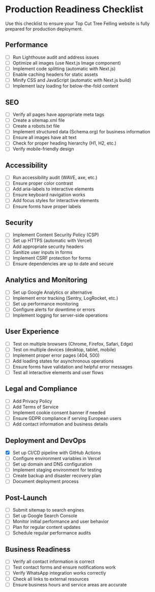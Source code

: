 # Production Readiness Checklist

Use this checklist to ensure your Top Cut Tree Felling website is fully prepared for production deployment.

## Performance

- [ ] Run Lighthouse audit and address issues
- [ ] Optimize all images (use Next.js Image component)
- [ ] Implement code splitting (automatic with Next.js)
- [ ] Enable caching headers for static assets
- [ ] Minify CSS and JavaScript (automatic with Next.js build)
- [ ] Implement lazy loading for below-the-fold content

## SEO

- [ ] Verify all pages have appropriate meta tags
- [ ] Create a sitemap.xml file
- [ ] Create a robots.txt file
- [ ] Implement structured data (Schema.org) for business information
- [ ] Ensure all images have alt text
- [ ] Check for proper heading hierarchy (H1, H2, etc.)
- [ ] Verify mobile-friendly design

## Accessibility

- [ ] Run accessibility audit (WAVE, axe, etc.)
- [ ] Ensure proper color contrast
- [ ] Add aria-labels to interactive elements
- [ ] Ensure keyboard navigation works
- [ ] Add focus styles for interactive elements
- [ ] Ensure forms have proper labels

## Security

- [ ] Implement Content Security Policy (CSP)
- [ ] Set up HTTPS (automatic with Vercel)
- [ ] Add appropriate security headers
- [ ] Sanitize user inputs in forms
- [ ] Implement CSRF protection for forms
- [ ] Ensure dependencies are up to date and secure

## Analytics and Monitoring

- [ ] Set up Google Analytics or alternative
- [ ] Implement error tracking (Sentry, LogRocket, etc.)
- [ ] Set up performance monitoring
- [ ] Configure alerts for downtime or errors
- [ ] Implement logging for server-side operations

## User Experience

- [ ] Test on multiple browsers (Chrome, Firefox, Safari, Edge)
- [ ] Test on multiple devices (desktop, tablet, mobile)
- [ ] Implement proper error pages (404, 500)
- [ ] Add loading states for asynchronous operations
- [ ] Ensure forms have validation and helpful error messages
- [ ] Test all interactive elements and user flows

## Legal and Compliance

- [ ] Add Privacy Policy
- [ ] Add Terms of Service
- [ ] Implement cookie consent banner if needed
- [ ] Ensure GDPR compliance if serving European users
- [ ] Add contact information and business details

## Deployment and DevOps

- [x] Set up CI/CD pipeline with GitHub Actions
- [ ] Configure environment variables in Vercel
- [ ] Set up domain and DNS configuration
- [ ] Implement staging environment for testing
- [ ] Create backup and disaster recovery plan
- [ ] Document deployment process

## Post-Launch

- [ ] Submit sitemap to search engines
- [ ] Set up Google Search Console
- [ ] Monitor initial performance and user behavior
- [ ] Plan for regular content updates
- [ ] Schedule regular performance audits

## Business Readiness

- [ ] Verify all contact information is correct
- [ ] Test contact forms and ensure notifications work
- [ ] Verify WhatsApp integration works correctly
- [ ] Check all links to external resources
- [ ] Ensure business hours and service areas are accurate 